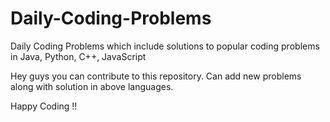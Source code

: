 # Daily-Coding-Problems
Daily Coding Problems which include solutions to popular coding problems in Java, Python, C++, JavaScript

Hey guys you can contribute to this repository. Can add new problems along with solution in above languages. 

Happy Coding !!
